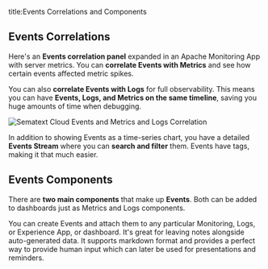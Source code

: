 title:Events Correlations and Components

## Events Correlations

Here's an **Events correlation panel** expanded in an Apache Monitoring App with server metrics. You can **correlate Events with Metrics** and see how certain events affected metric spikes. 

You can also **correlate Events with Logs** for full observability. This means you can have **Events, Logs, and Metrics on the same timeline**, saving you huge amounts of time when debugging.

![Sematext Cloud Events and Metrics and Logs Correlation](https://sematext.com/docs/images/guide/alerts-and-events//events-corellation-monitoring-app.png "Sematext Cloud Events and Metrics and Logs Correlation")

In addition to showing Events as a time-series chart, you have a detailed **Events Stream** where you can **search and filter** them. Events have tags, making it that much easier.

## Events Components

There are **two main components** that make up **Events**. Both can be added to dashboards just as Metrics and Logs components.

You can create Events and attach them to any particular Monitoring, Logs, or Experience App, or dashboard. It's great for leaving notes alongside auto-generated data. It supports markdown format and provides a perfect way to provide human input which can later be used for presentations and reminders. 
